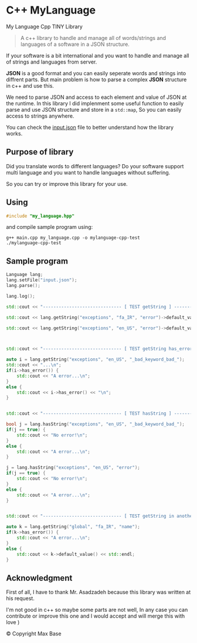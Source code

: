# C++ MyLanguage

My Language Cpp TINY Library

> A c++ library to handle and manage all of words/strings and languages of a software in a JSON structure.

If your software is a bit international and you want to handle and manage all of strings and languages from server.

**JSON** is a good format and you can easily seperate words and strings into diffrent parts. But main problem is how to parse a complex **JSON** structure in c++ and use this.

We need to parse JSON and access to each element and value of JSON at the runtime.
In this library I did implenment some useful function to easily parse and use JSON structure and store in a `std::map`, So you can easily access to strings anywhere.

You can check the [input.json](input.json) file to better understand how the library works.

## Purpose of library 

Did you translate words to different languages? Do your software support multi language and you want to handle languages without suffering.

So you can try or improve this library for your use.

## Using

```cpp
#include "my_language.hpp"
```

and compile sample program using:

```
g++ main.cpp my_language.cpp -o mylanguage-cpp-test
./mylanguage-cpp-test
```

## Sample program

```cpp
Language lang;
lang.setFile("input.json");
lang.parse();

lang.log();

std::cout << "------------------------------ [ TEST getString ] -----------------------------\n";

std::cout << lang.getString("exceptions", "fa_IR", "error")->default_value() << "\n";

std::cout << lang.getString("exceptions", "en_US", "error")->default_value() << "\n";



std::cout << "------------------------------ [ TEST getString has_error ] -----------------------------\n";

auto i = lang.getString("exceptions", "en_US", "_bad_keyword_bad_");
std::cout << "...\n";
if(i->has_error()) {
    std::cout << "A error...\n";
}
else {
    std::cout << i->has_error() << "\n";
}


std::cout << "------------------------------ [ TEST hasString ] -----------------------------\n";

bool j = lang.hasString("exceptions", "en_US", "_bad_keyword_bad_");
if(j == true) {
    std::cout << "No error!\n";
}
else {
    std::cout << "A error...\n";
}

j = lang.hasString("exceptions", "en_US", "error");
if(j == true) {
    std::cout << "No error!\n";
}
else {
    std::cout << "A error...\n";
}


std::cout << "------------------------------ [ TEST getString in another sheet ] -----------------------------\n";

auto k = lang.getString("global", "fa_IR", "name");
if(k->has_error()) {
    std::cout << "A error...\n";
}
else {
    std::cout << k->default_value() << std::endl;
}
```

## Acknowledgment

First of all, I have to thank Mr. Asadzadeh because this library was written at his request.

I'm not good in c++ so maybe some parts are not well, In any case you can contribute or improve this one and I would accept and will merge this with love )

© Copyright Max Base
